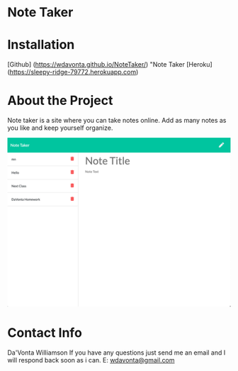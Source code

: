 # Note Taker



# Installation
[Github] (https://wdavonta.github.io/NoteTaker/) "Note Taker
 [Heroku] (https://sleepy-ridge-79772.herokuapp.com)


# About the Project
Note taker is a site where you can take notes online. Add as many notes as you like and keep yourself organize.

![alt text](notetaker.png "Note taker picture")

# Contact Info
Da'Vonta Williamson
If you have any questions just send me an email and I will respond back soon as i can.
E: <a href="mailto:wdavonta@gmail.com">wdavonta@gmail.com</a>
                </address>